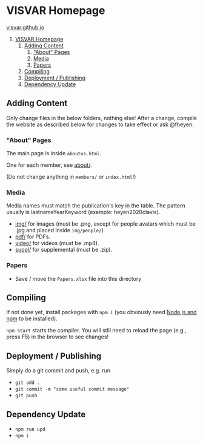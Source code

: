 # VISVAR Homepage

[visvar.github.io](https://visvar.github.io/)

1. [VISVAR Homepage](#visvar-homepage)
   1. [Adding Content](#adding-content)
      1. ["About" Pages](#about-pages)
      2. [Media](#media)
      3. [Papers](#papers)
   2. [Compiling](#compiling)
   3. [Deployment / Publishing](#deployment--publishing)
   4. [Dependency Update](#dependency-update)

## Adding Content

Only change files in the below folders, nothing else!
After a change, compile the website as described below for changes to take effect or ask @fheyen.

### "About" Pages

The main page is inside `aboutus.html`.

One for each member, see [about/](./about/).

(Do not change anything in `members/` or `index.html`!)

### Media

Media names must match the publication's key in the table.
The pattern usually is lastnameYearKeyword (example: heyen2020clavis).

- [img/](./img/) for images (must be .png, except for people avatars which must be .jpg and placed inside `img/people/`)
- [pdf/](./pdf/) for PDFs.
- [video/](./video/) for videos (must be .mp4).
- [suppl/](./suppl/) for supplemental (must be .zip).

### Papers

- Save / move the `Papers.xlsx` file into this directory

## Compiling

If not done yet, install packages with `npm i` (you obviously need [Node.js and npm](https://nodejs.org/en/) to be installed).

`npm start` starts the compiler.
You will still need to reload the page (e.g., press F5) in the browser to see changes!

## Deployment / Publishing

Simply do a git commit and push, e.g. run

- `git add .`
- `git commit -m "some useful commit message"`
- `git push`

## Dependency Update

- `npm run upd`
- `npm i`

